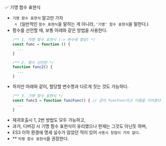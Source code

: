✅ 기명 함수 표현식

* `기명 함수 표현식` 알고만 가자
  * (일반적인 `함수 표현식`을 말하는 게 아니라, `'기명' 함수 표현식`을 말한다.)
* 함수를 선언할 때, 보통 아래와 같은 방법을 사용한다.
  ```js
  /** 1. 익명 함수 표현식 (-> 변수에 할당) */
  const func = function () {
    ...
  }

  /** 2. 함수 선언문 */
  function func2() {
    ...
  }
  ```
* 하지만 아래와 같이, 할당할 변수명과 다르게 짓는 것도 가능하다.
  ```js
  /** 3. 기명 함수 표현식 */
  const func3 = function funcFunc() { // 굳이 funcFunc라고 이름을 지어줬다.
    ...
  }
  ```
* 재귀호출시 1, 2번 방법도 모두 가능하고,
* 과거, 디버깅 시 기명 함수 표현식이 유리했으나 현재는 그것도 아닌듯 하며,
* ES3 이하 환경에 명세 실수가 많았던 적이 있어 `사용시 장점이 거의 없다.`
* ** `익명 함수 표현식`을 권장한다.